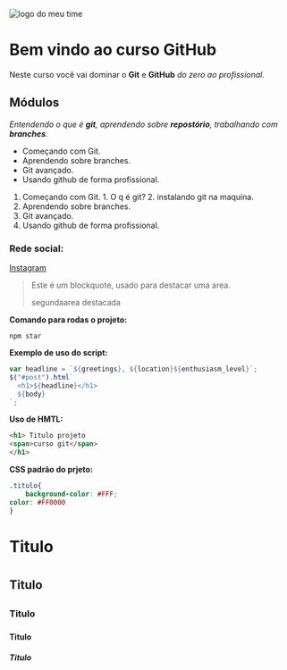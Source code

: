 ![logo do meu time](https://sujeitoprogramador.com/wp-content/uploads/2021/04/gitimage.png)

# Bem vindo ao curso GitHub
Neste curso você vai dominar o **Git** e **GitHub** _do zero ao profissional._

## Módulos
_Entendendo o que é **git**, aprendendo sobre **repostório**, trabalhando com **branches**._

* Começando com Git.
* Aprendendo sobre branches.
* Git avançado.
* Usando github de forma profissional.


1. Começando com Git.
        1. O q é git?
        2. instalando git na maquina.
2. Aprendendo sobre branches.
3. Git avançado.
4. Usando github de forma profissional.

### Rede social:
[Instagram](https://instagram.com/thiago.ribeirot)


>Este é um blockquote, usado para destacar uma area.
>
>segundaarea destacada

**Comando para rodas o projeto:**

```
npm star
```

**Exemplo de uso do script:**

```javascript
var headline = `${greetings}, ${location}${enthusiasm_level}`;
$("#post").html`
  <h1>${headline}</h1>
  ${body}
`;
```

**Uso de HMTL:**

```html
<h1> Titulo projeto
<span>curso git</span>
</h1>
```

**CSS padrão do prjeto:**

```css
.titulo{
    background-color: #FFF;
color: #FF0000
}
```



# Titulo <h1>

## Titulo <h2>

### Titulo <h3>

#### Titulo <h4>

##### Titulo <h5>

